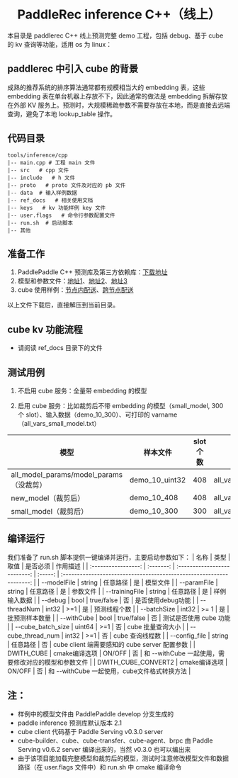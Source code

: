 <h1 align="center">PaddleRec inference C++（线上）</h1>
本目录是 paddlerec C++ 线上预测完整 demo 工程，包括 debug、基于 cube 的 kv 查询等功能，适用 os 为 linux：

<h2>paddlerec 中引入 cube 的背景</h2>

成熟的推荐系统的排序算法通常都有规模相当大的 embedding 表，这些 embedding 表在单台机器上存放不下，因此通常的做法是 embedding 拆解存放在外部 KV 服务上。预测时，大规模稀疏参数不需要存放在本地，而是直接去远端查询，避免了本地 lookup_table 操作。

<h2>代码目录</h2>

```
tools/inference/cpp         
|-- main.cpp # 工程 main 文件    
|-- src   # cpp 文件  
|-- include   # h 文件  
|-- proto   # proto 文件及对应的 pb 文件  
|-- data  # 输入样例数据  
|-- ref_docs   # 相关使用文档
|-- keys   # kv 功能样例 key 文件  
|-- user.flags   # 命令行参数配置文件  
|-- run.sh  # 启动脚本
|-- 其他

```

<h2>准备工作</h2>

1. PaddlePaddle C++ 预测库及第三方依赖库：[下载地址](https://paddlerec.bj.bcebos.com/online_infer/paddle_inference.tar.gz)
2. 模型和参数文件：[地址1](https://paddlerec.bj.bcebos.com/online_infer/all_model_params.tar.gz)、[地址2](https://paddlerec.bj.bcebos.com/online_infer/new_model.tar.gz)、[地址3](https://paddlerec.bj.bcebos.com/online_infer/small_model.tar.gz)
3. cube 使用样例：[节点内配送](https://paddlerec.bj.bcebos.com/online_infer/cube_app.tar.gz)、[跨节点配送](https://paddlerec.bj.bcebos.com/online_infer/cube_app2.tar.gz)

以上文件下载后，直接解压到当前目录。

<h2>cube kv 功能流程</h2>

* 请阅读 ref_docs 目录下的文件

<h2>测试用例</h2>

1. 不启用 cube 服务：全量带 embedding 的模型

2. 启用 cube 服务：比如裁剪后不带 embedding 的模型（small_model, 300 个 slot）、输入数据（demo_10_300）、可打印的 varname（all_vars_small_model.txt）

|模型|样本文件|slot个数 |用户可打印的 var_names|
|-|-|--|-|
|all_model_params/model_params（没裁剪）| demo_10_uint32 | 408 | all_vars2.txt |
|new_model（裁剪后）|demo_10_408|408|all_vars.txt|
|small_model（裁剪后）|demo_10_300|300|all_vars_small_model.txt|  
  

<h2>编译运行</h2>

我们准备了 run.sh 脚本提供一键编译并运行，主要启动参数如下：
|        名称         |    类型    |             取值             | 是否必须 |                               作用描述                               |
| :-----------------: | :-------: | :--------------------------: | :-----: | :------------------------------------------------------------------: |
|       --modelFile        |    string    |       任意路径         |    是    |                            模型文件                           |
|       --paramFile        |    string    |       任意路径         |    是    |                            参数文件                           |
|       --trainingFile        |    string    |       任意路径         |    是    |                            样例输入数据                           |
|       --debug        |    bool    |       true/false         |    否    |                            是否使用debug功能                            |
|       --threadNum        |    int32    |       >=1         |    是    |                            预测线程个数                            |
|       --batchSize        |    int32    |       >= 1         |    是    |                            批预测样本数量                            |
|       --withCube        |    bool    |       true/false         |    否    |                            测试是否使用 cube 功能                            |
|       --cube_batch_size        |    uint64    |       >=1         |    否    |                            cube 批量查询大小                            |
|       --cube_thread_num        |    int32    |       >=1         |    否    |                            cube 查询线程数                            |
|       --config_file        |    string    |       任意路径         |    否    |                            cube client 端需要感知的 cube server 配置参数                            |
|       DWITH_CUBE        |    cmake编译选项    |       ON/OFF         |    否    |                            和 --withCube 一起使用，需要修改对应的模型和参数文件                            |
|       DWITH_CUBE_CONVERT2        |    cmake编译选项    |       ON/OFF         |    否    |                            和 --withCube 一起使用，cube文件格式转换方法                            |

<h2>注：</h2>
 
* 样例中的模型文件由 PaddlePaddle develop 分支生成的  
* paddle inference 预测库默认版本 2.1   
* cube client 代码基于 Paddle Serving v0.3.0 server  
* cube-builder、cube、cube-transfer、cube-agent、brpc 由 Paddle Serving v0.6.2 server 编译出来的，当然 v0.3.0 也可以编出来
* 由于该项目能加载完整模型和裁剪后的模型，测试时注意修改模型文件和数据路径（在 user.flags 文件中）和 run.sh 中 cmake 编译命令
